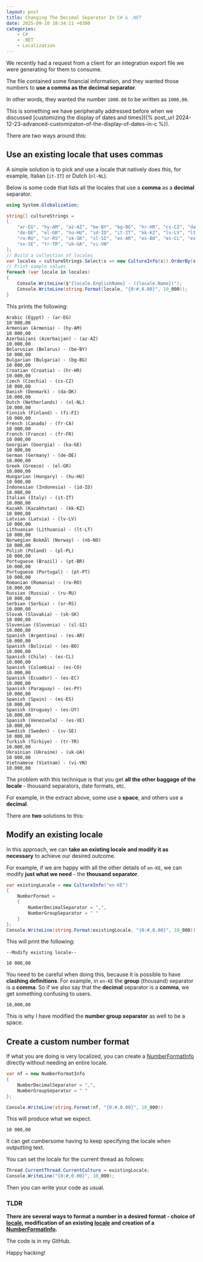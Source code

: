```yaml
---
layout: post
title: Changing The Decimal Separator In C# & .NET
date: 2025-09-10 18:34:11 +0300
categories:
    - C#
    - .NET
    - Localization
---
```


We recently had a request from a client for an integration export file we were generating for them to consume.

The file contained some financial information, and they wanted those numbers to **use a comma as the decimal separator**.

In other words, they wanted the number `1000.00` to be written as `1000,00`.

This is something we have peripherally addressed before when we discussed [customizing the display of dates and times]({% post_url 2024-12-23-advanced-customizaton-of-the-display-of-dates-in-c %}).

There are two ways  around this:

## Use an existing locale that uses commas

A simple solution is to pick and use a locale that natively does this, for example, Italian (`it-IT`) or Dutch (`nl-NL`).

Below is some code that lists all the locales that use a **comma** as a **decimal** separator.

```c#
using System.Globalization;

string[] cultureStrings =
[
    "ar-EG", "hy-AM", "az-AZ", "be-BY", "bg-BG", "hr-HR", "cs-CZ", "da-DK", "nl-NL", "fi-FI", "fr-CA", "fr-FR", "ka-GE",
    "de-DE", "el-GR", "hu-HU", "id-ID", "it-IT", "kk-KZ", "lv-LV", "lt-LT", "nb-NO", "pl-PL", "pt-BR", "pt-PT", "ro-RO",
    "ru-RU", "sr-RS", "sk-SK", "sl-SI", "es-AR", "es-BO", "es-CL", "es-CO", "es-EC", "es-PY", "es-ES", "es-UY", "es-VE",
    "sv-SE", "tr-TR", "uk-UA", "vi-VN"
];
// Build a collection of locales
var locales = cultureStrings.Select(s => new CultureInfo(s)).OrderBy(s => s.EnglishName).ToArray();
// Print sample values
foreach (var locale in locales)
{
    Console.WriteLine($"{locale.EnglishName} - ({locale.Name})");
    Console.WriteLine(string.Format(locale, "{0:#,0.00}", 10_000));
}
```

This prints the following:

```plaintext
Arabic (Egypt) - (ar-EG)
10٬000٫00
Armenian (Armenia) - (hy-AM)
10 000,00
Azerbaijani (Azerbaijan) - (az-AZ)
10.000,00
Belarusian (Belarus) - (be-BY)
10 000,00
Bulgarian (Bulgaria) - (bg-BG)
10 000,00
Croatian (Croatia) - (hr-HR)
10.000,00
Czech (Czechia) - (cs-CZ)
10 000,00
Danish (Denmark) - (da-DK)
10.000,00
Dutch (Netherlands) - (nl-NL)
10.000,00
Finnish (Finland) - (fi-FI)
10 000,00
French (Canada) - (fr-CA)
10 000,00
French (France) - (fr-FR)
10 000,00
Georgian (Georgia) - (ka-GE)
10 000,00
German (Germany) - (de-DE)
10.000,00
Greek (Greece) - (el-GR)
10.000,00
Hungarian (Hungary) - (hu-HU)
10 000,00
Indonesian (Indonesia) - (id-ID)
10.000,00
Italian (Italy) - (it-IT)
10.000,00
Kazakh (Kazakhstan) - (kk-KZ)
10 000,00
Latvian (Latvia) - (lv-LV)
10 000,00
Lithuanian (Lithuania) - (lt-LT)
10 000,00
Norwegian Bokmål (Norway) - (nb-NO)
10 000,00
Polish (Poland) - (pl-PL)
10 000,00
Portuguese (Brazil) - (pt-BR)
10.000,00
Portuguese (Portugal) - (pt-PT)
10 000,00
Romanian (Romania) - (ro-RO)
10.000,00
Russian (Russia) - (ru-RU)
10 000,00
Serbian (Serbia) - (sr-RS)
10.000,00
Slovak (Slovakia) - (sk-SK)
10 000,00
Slovenian (Slovenia) - (sl-SI)
10.000,00
Spanish (Argentina) - (es-AR)
10.000,00
Spanish (Bolivia) - (es-BO)
10.000,00
Spanish (Chile) - (es-CL)
10.000,00
Spanish (Colombia) - (es-CO)
10.000,00
Spanish (Ecuador) - (es-EC)
10.000,00
Spanish (Paraguay) - (es-PY)
10.000,00
Spanish (Spain) - (es-ES)
10.000,00
Spanish (Uruguay) - (es-UY)
10.000,00
Spanish (Venezuela) - (es-VE)
10.000,00
Swedish (Sweden) - (sv-SE)
10 000,00
Turkish (Türkiye) - (tr-TR)
10.000,00
Ukrainian (Ukraine) - (uk-UA)
10 000,00
Vietnamese (Vietnam) - (vi-VN)
10.000,00
```

The problem with this technique is that you get **all the other baggage of the locale** - thousand separators, date formats, etc.

For example, in the extract above, some use a **space**, and others use a **decimal**.

There are **two** solutions to this:

## Modify an existing locale

In this approach, we can **take an existing locale and modify it as necessary** to achieve our desired outcome.

For example, if we are happy with all the other details of `en-KE`, we can modify **just what we need** - the **thousand separator**.

```c#
var existingLocale = new CultureInfo("en-KE")
{
    NumberFormat =
    {
        NumberDecimalSeparator = ",",
        NumberGroupSeparator = " "
    }
};
Console.WriteLine(string.Format(existingLocale, "{0:#,0.00}", 10_000));
```

This will print the following:

```plaintext
--Modify existing locale--

10 000,00
```

You need to be careful when doing this, because it is possible to have **clashing definitions**. For example, in `en-KE` the **group** (thousand) separator is a **comma**. So if we also say that the **decimal** separator is a **comma**, we get something confusing to users.

```plaintext
10,000,00
```

This is why I have modified the **number group separator** as well to be a space.

## Create a custom number format

If what you are doing is very localized, you can create a [NumberFormatInfo](https://learn.microsoft.com/en-us/dotnet/api/system.globalization.numberformatinfo?view=net-9.0) directly without needing an entire locale.

```c#
var nf = new NumberFormatInfo
{
    NumberDecimalSeparator = ",",
    NumberGroupSeparator = " "
};

Console.WriteLine(string.Format(nf, "{0:#,0.00}", 10_000))
```

This will produce what we expect.

```plaintext
10 000,00
```

It can get cumbersome having to keep specifying the locale when outputting text.

You can set the locale for the current thread as follows:

```c#
Thread.CurrentThread.CurrentCulture = existingLocale;
Console.WriteLine("{0:#,0.00}", 10_000);
```

Then you can write your code as usual.

### TLDR

**There are several ways to format a number in a desired format - choice of [locale](https://learn.microsoft.com/en-us/dotnet/api/system.globalization.cultureinfo?view=net-9.0), modification of an existing [locale](https://learn.microsoft.com/en-us/dotnet/api/system.globalization.cultureinfo?view=net-9.0) and creation of a [NumberFormatInfo](https://learn.microsoft.com/en-us/dotnet/api/system.globalization.numberformatinfo?view=net-9.0).**

The code is in my GitHub.

Happy hacking!
